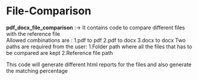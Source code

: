 # File-Comparison

**pdf_docx_file_comparison** :-> 
It contains code to compare different files with the reference file </br>
Allowed combinations are :
  1.pdf to pdf
  2.pdf to docx
  3.docx to docx
Two paths are required from the user:
  1.Folder path where all the files that has to be compared are kept
  2.Reference file path 

This code will generate different html reports for the files and also generate the matching percentage
